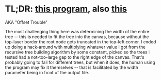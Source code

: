 # TL;DR: [this program](./main.py), also [this](./outp.svg)

AKA "Offset Trouble"

The most challenging thing here was determining the width of the entire tree -- this is needed to fit the tree into the canvas, because without the top-layer border the root node gets truncated in the top-left corner.
I ended up doing a hack-around with multiplying whatever value I got from the recursive tree building algorithm by some constant, picked so the trees I tested had a not-too-large gap to the right edge of the canvas.
That's probably going to fail for different trees, but when it does, the human using the program may fix it themselves -- that is facilitated by the width parameter being in front of the output file.
